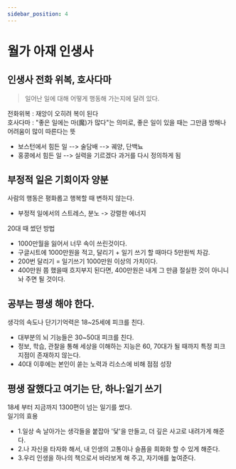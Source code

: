```yaml
---
sidebar_position: 4
---
```


# 월가 아재 인생사  


## 인생사 전화 위복, 호사다마   

>일어난 일에 대해 어떻게 행동해 가는지에 달려 있다.      

전화위복 : 재앙이 오히려 복이 된다    
호사다마 : "좋은 일에는 마(魔)가 많다"는 의미로, 좋은 일이 있을 때는 그만큼 방해나 어려움이 많이 따른다는 뜻    

- 보스턴에서 힘든 일 --> 술담배 --> 궤양, 단백뇨  
- 홍콩에서 힘든 일 --> 실력을 기르겠다 과거를 다시 정의하게 됨   


## 부정적 일은 기회이자 양분    

사람의 행동은 평화롭고 행복할 때 변하지 않는다.  
- 부정적 일에서의 스트레스, 분노 -> 강렬한 에너지  

20대 때 썼던 방법  
- 1000만월을 잃어서 너무 속이 쓰린것이다.  
- 구글시트에 1000만원을 적고, 달리기 + 일기 쓰기 할 때마다 5만원씩 차감.  
- 200번 달리기 = 일기쓰기 1000만원 이상의 가치이다.  
- 400만원 쯤 했을때 흐지부지 된다면, 400만원은 내게 그 만큼 절실한 것이 아니니 놔 주면 될 것이다.  

## 공부는 평생 해야 한다.  

생각의 속도나 단기기억력은 18~25세에 피크를 친다.  
- 대부분의 뇌 기능들은 30~50대 피크를 친다.  
- 정보, 학습, 관찰을 통해 세상을 이해하는 지능은 60, 70대가 될 때까지 특정 피크 지점이 존재하지 않는다.  
- 40대 이후에는 본인이 쏟는 노력과 리소스에 비해 점점 성장  

## 평생 잘했다고 여기는 단, 하나:일기 쓰기  

18세 부터 지금까지 1300편이 넘는 일기를 썼다.  
일기의 효용  
- 1.일상 속 날아가는 생각들을 붙잡아 '닻'을 만들고, 더 깊은 사고로 내려가게 해준다.  
- 2.나 자신을 타자화 해서, 내 인생의 고통이나 슬픔을 희화화 할 수 있게 해준다.  
- 3.우리 인생을 하나의 책으로서 바라보게 해 주고, 자기애를 높여준다.  


